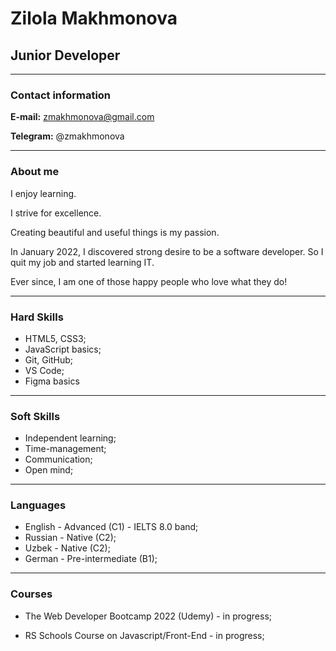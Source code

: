 
# **Zilola Makhmonova**

## Junior Developer

***

### Contact information

**E-mail:** zmakhmonova@gmail.com

**Telegram:** @zmakhmonova

***

### About me

I enjoy learning.

I strive for excellence.

Creating beautiful and useful things is my passion.

In January 2022, I discovered strong desire to be a software developer. So I quit my job and started learning IT.

Ever since, I am one of those happy people who love what they do!

***

### Hard Skills

* HTML5, CSS3;
* JavaScript basics;
* Git, GitHub;
* VS Code;
* Figma basics
  
***

### Soft Skills

* Independent learning;
* Time-management;
* Communication;
* Open mind;
  
***

### Languages

* English - Advanced (C1) - IELTS 8.0 band;
* Russian - Native (C2);
* Uzbek - Native (C2);
* German - Pre-intermediate (B1);

***

### Courses

* The Web Developer Bootcamp 2022 (Udemy) - in progress;

* RS Schools Course on Javascript/Front-End - in progress;

